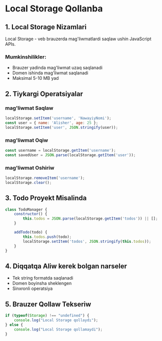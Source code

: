 # Local Storage Qollanba

## 1. Local Storage Nizamlari

Local Storage - veb brauzerda mag'liwmatlardi saqlaw ushin JavaScript APIs.

### Mumkinshilikler:
- Brauzer yadinda mag'liwmat uzaq saqlanadi
- Domen ishinda mag'liwmat saqlanadi
- Maksimal 5-10 MB yad

## 2. Tiykargi Operatsiyalar

### mag'liwmat Saqlaw
```javascript
localStorage.setItem('username', 'NawayiyNomi');
const user = { name: 'Alisher', age: 25 };
localStorage.setItem('user', JSON.stringify(user));
```

### mag'liwmat Oqiw
```javascript
const username = localStorage.getItem('username');
const savedUser = JSON.parse(localStorage.getItem('user'));
```

### mag'liwmat Oshiriw
```javascript
localStorage.removeItem('username');
localStorage.clear();
```

## 3. Todo Proyekt Misalinda
```javascript
class TodoManager {
    constructor() {
        this.todos = JSON.parse(localStorage.getItem('todos')) || [];
    }

    addTodo(todo) {
        this.todos.push(todo);
        localStorage.setItem('todos', JSON.stringify(this.todos));
    }
}
```

## 4. Diqqatqa Aliw kerek bolgan narseler
- Tek string formatda saqlanadi
- Domen boyinsha sheklengen
- Sinxronli operatsiya

## 5. Brauzer Qollaw Tekseriw
```javascript
if (typeof(Storage) !== "undefined") {
    console.log("Local Storage qollaydı");
} else {
    console.log("Local Storage qollamaydi");
}
```
